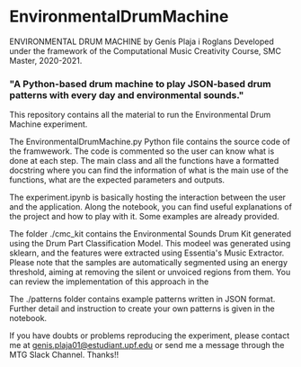 # EnvironmentalDrumMachine
ENVIRONMENTAL DRUM MACHINE by Genís Plaja i Roglans
Developed under the framework of the Computational Music Creativity Course, SMC Master, 2020-2021.

### "A Python-based drum machine to play JSON-based drum patterns with every day and environmental sounds."

This repository contains all the material to run the Environmental Drum Machine experiment.

The EnvironmentalDrumMachine.py Python file contains the source code of the framwework. The code is commented
so the user can know what is done at each step. The main class and all the functions have a formatted docstring
where you can find the information of what is the main use of the functions, what are the expected parameters and
outputs.

The experiment.ipynb is basically hosting the interaction between the user and the application. Along the notebook,
you can find useful explanations of the project and how to play with it. Some examples are already provided.

The folder ./cmc_kit contains the Environmental Sounds Drum Kit generated using the Drum Part Classification Model.
This modeel was generated using sklearn, and the features were extracted using Essentia's Music Extractor. Please
note that the samples are automatically segmented using an energy threshold, aiming at removing the silent or
unvoiced regions from them. You can review the implementation of this approach in the

The ./patterns folder contains example patterns written in JSON format. Further detail and instruction to create
your own patterns is given in the notebook.

If you have doubts or problems reproducing the experiment, please contact me at genis.plaja01@estudiant.upf.edu
or send me a message through the MTG Slack Channel. Thanks!!
